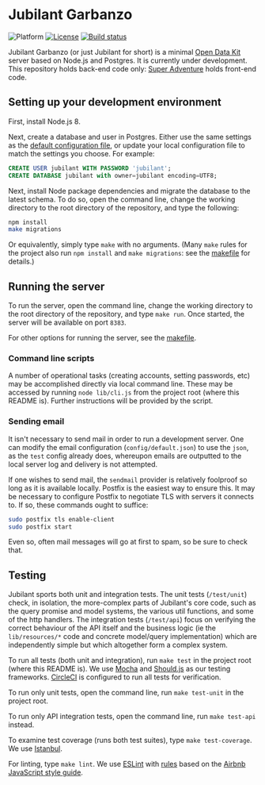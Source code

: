 # Jubilant Garbanzo

![Platform](https://img.shields.io/badge/platform-Node.js-blue.svg)
[![License](https://img.shields.io/badge/license-Apache_2.0-blue.svg)](https://opensource.org/licenses/Apache-2.0)
[![Build status](https://circleci.com/gh/nafundi/jubilant-garbanzo.svg?style=shield)](https://circleci.com/gh/nafundi/jubilant-garbanzo)

Jubilant Garbanzo (or just Jubilant for short) is a minimal [Open Data Kit](https://opendatakit.org/) server based on Node.js and Postgres. It is currently under development. This repository holds back-end code only: [Super Adventure](https://github.com/nafundi/super-adventure) holds front-end code.

## Setting up your development environment

First, install Node.js 8.

Next, create a database and user in Postgres. Either use the same settings as the [default configuration file](config/default.json), or update your local configuration file to match the settings you choose. For example:

```sql
CREATE USER jubilant WITH PASSWORD 'jubilant';
CREATE DATABASE jubilant with owner=jubilant encoding=UTF8;
```

Next, install Node package dependencies and migrate the database to the latest schema. To do so, open the command line, change the working directory to the root directory of the repository, and type the following:

```bash
npm install
make migrations
```

Or equivalently, simply type `make` with no arguments. (Many `make` rules for the project also run `npm install` and `make migrations`: see the [makefile](Makefile) for details.)

## Running the server

To run the server, open the command line, change the working directory to the root directory of the repository, and type `make run`. Once started, the server will be available on port `8383`.

For other options for running the server, see the [makefile](Makefile).

### Command line scripts

A number of operational tasks (creating accounts, setting passwords, etc) may be accomplished directly via local command line. These may be accessed by running `node lib/cli.js` from the project root (where this README is). Further instructions will be provided by the script.

### Sending email

It isn't necessary to send mail in order to run a development server. One can modify the email configuration (`config/default.json`) to use the `json`, as the `test` config already does, whereupon emails are outputted to the local server log and delivery is not attempted.

If one wishes to send mail, the `sendmail` provider is relatively foolproof so long as it is available locally. Postfix is the easiest way to ensure this. It may be necessary to configure Postfix to negotiate TLS with servers it connects to. If so, these commands ought to suffice:

```bash
sudo postfix tls enable-client
sudo postfix start
```

Even so, often mail messages will go at first to spam, so be sure to check that.

## Testing

Jubilant sports both unit and integration tests. The unit tests (`/test/unit`) check, in isolation, the more-complex parts of Jubilant's core code, such as the query promise and model systems, the various util functions, and some of the http handlers. The integration tests (`/test/api`) focus on verifying the correct behaviour of the API itself and the business logic (ie the `lib/resources/*` code and concrete model/query implementation) which are independently simple but which altogether form a complex system.

To run all tests (both unit and integration), run `make test` in the project root (where this README is). We use [Mocha](https://mochajs.org/) and [Should.js](https://shouldjs.github.io/) as our testing frameworks. [CircleCI](https://circleci.com/gh/nafundi/jubilant-garbanzo) is configured to run all tests for verification.

To run only unit tests, open the command line, run `make test-unit` in the project root.

To run only API integration tests, open the command line, run `make test-api` instead.

To examine test coverage (runs both test suites), type `make test-coverage`. We use [Istanbul](https://istanbul.js.org/).

For linting, type `make lint`. We use [ESLint](https://eslint.org/) with [rules](.eslintrc.json) based on the [Airbnb JavaScript style guide](https://github.com/airbnb/javascript).
